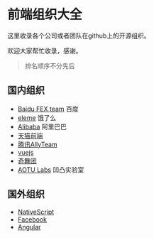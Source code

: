 # 前端组织大全

这里收录各个公司或者团队在github上的开源组织。

欢迎大家帮忙收录，感谢。

>排名顺序不分先后


## 国内组织
* [Baidu FEX team](https://github.com/fex-team) 百度
* [eleme](https://github.com/eleme) 饿了么
* [Alibaba](https://github.com/alibaba) 阿里巴巴
* [天猫前端](https://github.com/tmallfe)
* [腾讯AllyTeam](https://github.com/AlloyTeam)
* [vuejs](https://github.com/vuejs)
* [奇舞团](https://github.com/75team)
* [AOTU Labs](https://github.com/o2team) 凹凸实验室



## 国外组织
* [NativeScript](https://github.com/NativeScript)
* [Facebook](https://github.com/facebook)
* [Angular](https://github.com/angular)